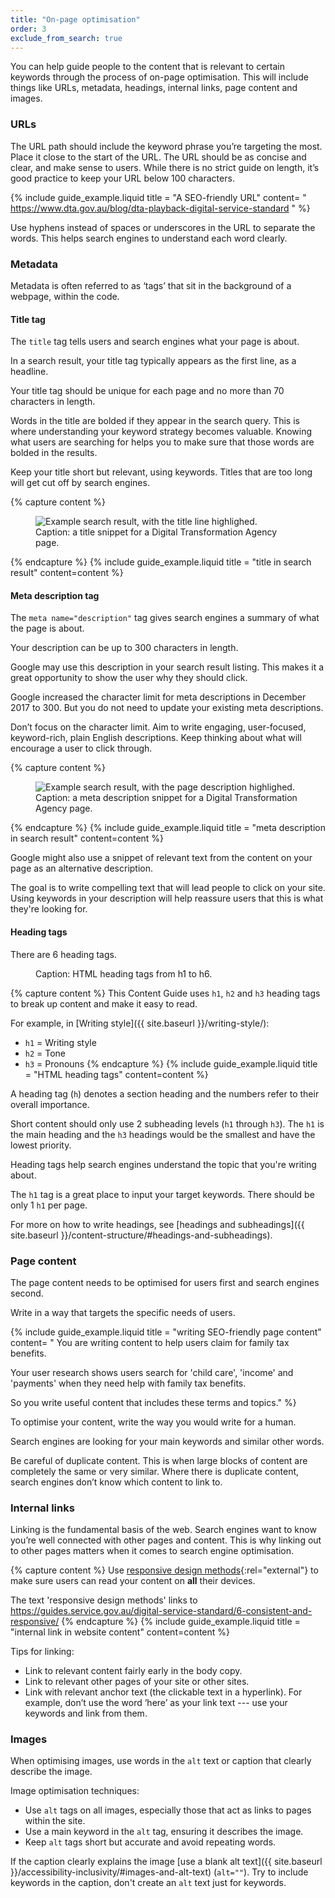 ```yaml
---
title: "On-page optimisation"
order: 3
exclude_from_search: true
---
```


You can help guide people to the content that is relevant to certain keywords through the process of on-page optimisation. This will include things like URLs, metadata, headings, internal links, page content and images.

### URLs

The URL path should include the keyword phrase you’re targeting the most. Place it close to the start of the URL. The URL should be as concise and clear, and make sense to users. While there is no strict guide on length, it’s good practice to keep your URL below 100 characters.

{% include guide_example.liquid
  title = "A SEO-friendly URL"
  content= "
https://www.dta.gov.au/blog/dta-playback-digital-service-standard
"
%}

Use hyphens instead of spaces or underscores in the URL to separate the words. This helps search engines to understand each word clearly.

### Metadata

Metadata is often referred to as ‘tags’ that sit in the background of a webpage, within the code.

#### Title tag

The `title` tag tells users and search engines what your page is about.

In a search result, your title tag typically appears as the first line, as a headline.

Your title tag should be unique for each page and no more than 70 characters in length.

Words in the title are bolded if they appear in the search query. This is where understanding your keyword strategy becomes valuable. Knowing what users are searching for helps you to make sure that those words are bolded in the results.

Keep your title short but relevant, using keywords. Titles that are too long will get cut off by search engines.

{% capture content %}
<figure>
  <img src='{{site.baseurl}}/assets/seo-metatitle.png' alt="Example search result, with the title line highlighed." />
  <figcaption>Caption: a title snippet for a Digital Transformation Agency page.</figcaption>
</figure>
{% endcapture %}
{% include guide_example.liquid
  title = "title in search result"
  content=content
%}

#### Meta description tag

The `meta name="description"`
tag gives search engines a summary of what the page is about.

Your description can be up to 300 characters in length.

Google may use this description in your search result listing. This makes it a great opportunity to show the user why they should click.

Google increased the character limit for meta descriptions in December 2017 to 300. But you do not need to update your existing meta descriptions.

Don’t focus on the character limit. Aim to write engaging, user-focused, keyword-rich, plain English descriptions. Keep thinking about what will encourage a user to click through.

{% capture content %}
<figure>
  <img src='{{site.baseurl}}/assets/seo-metadescription.png' alt="Example search result, with the page description highlighed." />
  <figcaption>Caption: a meta description snippet for a Digital Transformation Agency page.</figcaption>
</figure>
{% endcapture %}
{% include guide_example.liquid
  title = "meta description in search result"
  content=content
%}

Google might also use a snippet of relevant text from the content on your page as an alternative description.

The goal is to write compelling text that will lead people to click on your site. Using keywords in your description will help reassure users that this is what they're looking for.

#### Heading tags

There are 6 heading tags.

<figure>
  <img src='{{site.baseurl}}/assets/seo-headings.png' alt='' />
  <figcaption>Caption: HTML heading tags from h1 to h6.</figcaption>
</figure>

{% capture content %}
This Content Guide uses `h1`, `h2` and `h3` heading tags to break up content and make it easy to read.

For example, in [Writing style]({{ site.baseurl }}/writing-style/):
- `h1` = Writing style
- `h2` = Tone
- `h3` = Pronouns
{% endcapture %}
{% include guide_example.liquid
  title = "HTML heading tags"
  content=content
%}

A heading tag (`h`) denotes a section heading and the numbers refer to their overall importance.

Short content should only use 2 subheading levels (`h1` through `h3`). The `h1` is the main heading and the `h3` headings would be the smallest and have the lowest priority.

Heading tags help search engines understand the topic that you're writing about.

The `h1` tag is a great place to input your target keywords. There should be only 1 `h1` per page.

For more on how to write headings, see [headings and subheadings]({{ site.baseurl }}/content-structure/#headings-and-subheadings).

### Page content

The page content needs to be optimised for users first and search engines second.

Write in a way that targets the specific needs of users.

{% include guide_example.liquid
  title = "writing SEO-friendly page content"
  content= "
You are writing content to help users claim for family tax benefits.

Your user research shows users search for 'child care', 'income' and 'payments' when they need help with family tax benefits.

So you write useful content that includes these terms and topics."
%}

To optimise your content, write the way you would write for a human.

Search engines are looking for your main keywords and similar other words.

Be careful of duplicate content. This is when large blocks of content are completely the same or very similar. Where there is duplicate content, search engines don’t know which content to link to.

### Internal links

Linking is the fundamental basis of the web. Search engines want to know you’re well connected with other pages and content. This is why linking out to other pages matters when it comes to search engine optimisation.

{% capture content %}
Use [responsive design methods](https://guides.service.gov.au/digital-service-standard/6-consistent-and-responsive/){:rel="external"} to make sure users can read your content on <strong>all</strong> their devices.

The text 'responsive design methods' links to https://guides.service.gov.au/digital-service-standard/6-consistent-and-responsive/
{% endcapture %}
{% include guide_example.liquid
  title = "internal link in website content"
  content=content
%}

Tips for linking:

- Link to relevant content fairly early in the body copy.
- Link to relevant other pages of your site or other sites.
- Link with relevant anchor text (the clickable text in a hyperlink). For example, don’t use the word ‘here’ as your link text --- use your keywords and link from them.

### Images

When optimising images, use words in the `alt` text or caption that clearly describe the image.

Image optimisation techniques:

- Use `alt` tags on all images, especially those that act as links to pages within the site.
- Use a main keyword in the `alt` tag, ensuring it describes the image.
- Keep `alt` tags short but accurate and avoid repeating words.

If the caption clearly explains the image [use a blank alt text]({{ site.baseurl }}/accessibility-inclusivity/#images-and-alt-text) (`alt=""`). Try to include keywords in the caption, don't create an `alt` text just for keywords.
